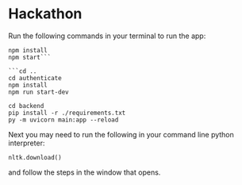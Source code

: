 # Hackathon

Run the following commands in your terminal to run the app:
```cd frontend
npm install
npm start```

```cd ..
cd authenticate
npm install
npm run start-dev
```

```cd ..
cd backend
pip install -r ./requirements.txt
py -m uvicorn main:app --reload
```

Next you may need to run the following in your command line python interpreter:
```import nltk
nltk.download()
```
and follow the steps in the window that opens.

